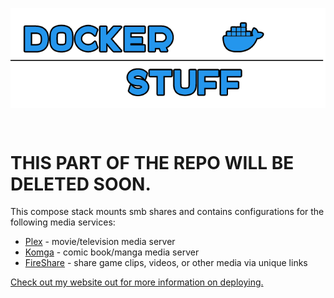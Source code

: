<p align="center">
<img align="center" src="https://github.com/trevoedwards/Docker/raw/main/dockerStuff.png" />
</p>
<br>

# THIS PART OF THE REPO WILL BE DELETED SOON. 

This compose stack mounts smb shares and contains configurations for the following media services:

* [Plex](https://github.com/linuxserver/docker-plex) - movie/television media server
* [Komga](https://github.com/gotson/komga) -  comic book/manga media server
* [FireShare](https://github.com/ShaneIsrael/fireshare) - share game clips, videos, or other media via unique links

[Check out my website out for more information on deploying.](https://trevoedwards.com/self-hosting-with-docker/)
